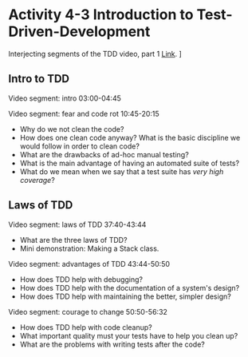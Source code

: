 # Activity 4-3 Introduction to Test-Driven-Development

Interjecting segments of the TDD video, part 1 [Link](https://www.safaribooksonline.com/videos/clean-code/9780134661742/9780134661742-CODE_01_05_01).
]

## Intro to TDD

Video segment: intro 03:00-04:45

Video segment: fear and code rot 10:45-20:15

- Why do we not clean the code?
- How does one clean code anyway? What is the basic discipline we would follow in order to clean code?
- What are the drawbacks of ad-hoc manual testing?
- What is the main advantage of having an automated suite of tests?
- What do we mean when we say that a test suite has *very high coverage*?

## Laws of TDD

Video segment: laws of TDD 37:40-43:44

- What are the three laws of TDD?
- Mini demonstration: Making a Stack class.

Video segment: advantages of TDD 43:44-50:50

- How does TDD help with debugging?
- How does TDD help with the documentation of a system's design?
- How does TDD help with maintaining the better, simpler design?

Video segment: courage to change 50:50-56:32

- How does TDD help with code cleanup?
- What important quality must your tests have to help you clean up?
- What are the problems with writing tests after the code?
